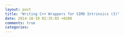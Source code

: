```yaml
---
layout: post
title: "Writing C++ Wrappers for SIMD Intrinsics (3)"
date: 2014-10-10 02:35:03 +0200
comments: true
categories: 
---
```

